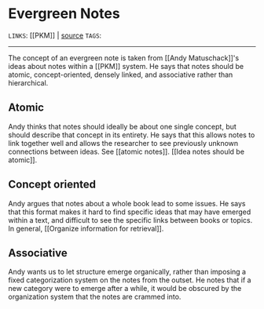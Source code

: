 # Evergreen Notes
`LINKS`: [[PKM]] | [source](https://notes.andymatuschak.org/About_these_notes)
`TAGS`: 

---
The concept of an evergreen note is taken from [[Andy Matuschack]]'s ideas about notes within a [[PKM]] system. He says that notes should be atomic, concept-oriented, densely linked, and associative rather than hierarchical.

## Atomic
Andy thinks that notes should ideally be about one single concept, but should describe that concept in its entirety. He says that this allows notes to link together well and allows the researcher to see previously unknown connections between ideas. See [[atomic notes]]. [[Idea notes should be atomic]]. 

## Concept oriented
Andy argues that notes about a whole book lead to some issues. He says that this format makes it hard to find specific ideas that may have emerged within a text, and difficult to see the specific links between books or topics. In general, [[Organize information for retrieval]]. 

## Associative
Andy wants us to let structure emerge organically, rather than imposing a fixed categorization system on the notes from the outset. He notes that if a new category were to emerge after a while, it would be obscured by the organization system that the notes are crammed into.